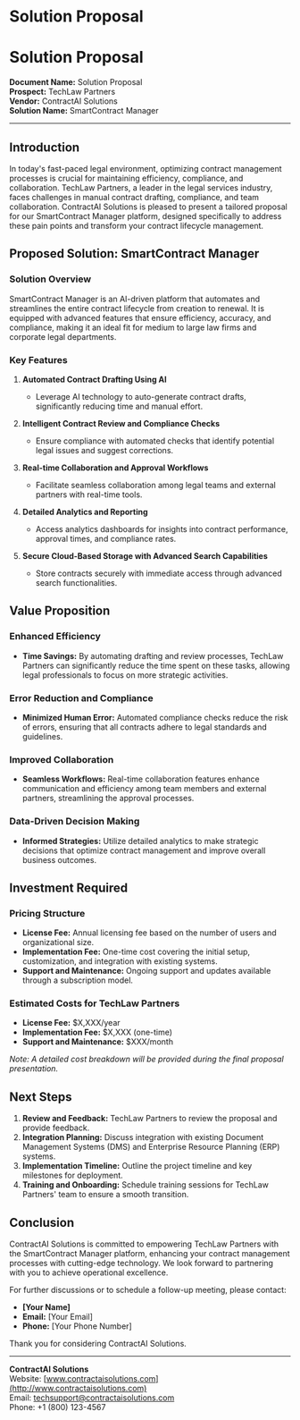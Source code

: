 # Solution Proposal

# Solution Proposal

**Document Name:** Solution Proposal  
**Prospect:** TechLaw Partners  
**Vendor:** ContractAI Solutions  
**Solution Name:** SmartContract Manager

---

## Introduction

In today's fast-paced legal environment, optimizing contract management processes is crucial for maintaining efficiency, compliance, and collaboration. TechLaw Partners, a leader in the legal services industry, faces challenges in manual contract drafting, compliance, and team collaboration. ContractAI Solutions is pleased to present a tailored proposal for our SmartContract Manager platform, designed specifically to address these pain points and transform your contract lifecycle management.

## Proposed Solution: SmartContract Manager

### Solution Overview

SmartContract Manager is an AI-driven platform that automates and streamlines the entire contract lifecycle from creation to renewal. It is equipped with advanced features that ensure efficiency, accuracy, and compliance, making it an ideal fit for medium to large law firms and corporate legal departments.

### Key Features

1. **Automated Contract Drafting Using AI**
   - Leverage AI technology to auto-generate contract drafts, significantly reducing time and manual effort.
   
2. **Intelligent Contract Review and Compliance Checks**
   - Ensure compliance with automated checks that identify potential legal issues and suggest corrections.
   
3. **Real-time Collaboration and Approval Workflows**
   - Facilitate seamless collaboration among legal teams and external partners with real-time tools.
   
4. **Detailed Analytics and Reporting**
   - Access analytics dashboards for insights into contract performance, approval times, and compliance rates.
   
5. **Secure Cloud-Based Storage with Advanced Search Capabilities**
   - Store contracts securely with immediate access through advanced search functionalities.

## Value Proposition

### Enhanced Efficiency
- **Time Savings:** By automating drafting and review processes, TechLaw Partners can significantly reduce the time spent on these tasks, allowing legal professionals to focus on more strategic activities.
  
### Error Reduction and Compliance
- **Minimized Human Error:** Automated compliance checks reduce the risk of errors, ensuring that all contracts adhere to legal standards and guidelines.
  
### Improved Collaboration
- **Seamless Workflows:** Real-time collaboration features enhance communication and efficiency among team members and external partners, streamlining the approval processes.

### Data-Driven Decision Making
- **Informed Strategies:** Utilize detailed analytics to make strategic decisions that optimize contract management and improve overall business outcomes.

## Investment Required

### Pricing Structure
- **License Fee:** Annual licensing fee based on the number of users and organizational size.
- **Implementation Fee:** One-time cost covering the initial setup, customization, and integration with existing systems.
- **Support and Maintenance:** Ongoing support and updates available through a subscription model.

### Estimated Costs for TechLaw Partners
- **License Fee:** $X,XXX/year
- **Implementation Fee:** $X,XXX (one-time)
- **Support and Maintenance:** $XXX/month

*Note: A detailed cost breakdown will be provided during the final proposal presentation.*

## Next Steps

1. **Review and Feedback:** TechLaw Partners to review the proposal and provide feedback.
2. **Integration Planning:** Discuss integration with existing Document Management Systems (DMS) and Enterprise Resource Planning (ERP) systems.
3. **Implementation Timeline:** Outline the project timeline and key milestones for deployment.
4. **Training and Onboarding:** Schedule training sessions for TechLaw Partners' team to ensure a smooth transition.

## Conclusion

ContractAI Solutions is committed to empowering TechLaw Partners with the SmartContract Manager platform, enhancing your contract management processes with cutting-edge technology. We look forward to partnering with you to achieve operational excellence.

For further discussions or to schedule a follow-up meeting, please contact:

- **[Your Name]**  
- **Email:** [Your Email]  
- **Phone:** [Your Phone Number]  

Thank you for considering ContractAI Solutions.

---

**ContractAI Solutions**  
Website: [www.contractaisolutions.com](http://www.contractaisolutions.com)  
Email: techsupport@contractaisolutions.com  
Phone: +1 (800) 123-4567